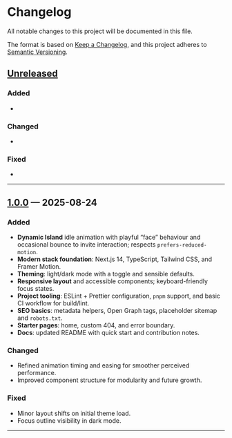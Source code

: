 # Changelog
All notable changes to this project will be documented in this file.

The format is based on [Keep a Changelog](https://keepachangelog.com/en/1.1.0/),
and this project adheres to [Semantic Versioning](https://semver.org/spec/v2.0.0.html).

## [Unreleased]

### Added
- 

### Changed
- 

### Fixed
- 

---

## [1.0.0] — 2025-08-24
### Added
- **Dynamic Island** idle animation with playful “face” behaviour and occasional bounce to invite interaction; respects `prefers-reduced-motion`.
- **Modern stack foundation**: Next.js 14, TypeScript, Tailwind CSS, and Framer Motion.
- **Theming**: light/dark mode with a toggle and sensible defaults.
- **Responsive layout** and accessible components; keyboard-friendly focus states.
- **Project tooling**: ESLint + Prettier configuration, `pnpm` support, and basic CI workflow for build/lint.
- **SEO basics**: metadata helpers, Open Graph tags, placeholder sitemap and `robots.txt`.
- **Starter pages**: home, custom 404, and error boundary.
- **Docs**: updated README with quick start and contribution notes.

### Changed
- Refined animation timing and easing for smoother perceived performance.
- Improved component structure for modularity and future growth.

### Fixed
- Minor layout shifts on initial theme load.
- Focus outline visibility in dark mode.

---

[Unreleased]: https://github.com/NexoraDevLabs/nexodev-web-app/compare/v1.0.0...HEAD
[1.0.0]: https://github.com/NexoraDevLabs/nexodev-web-app/releases/tag/v1.0.0
